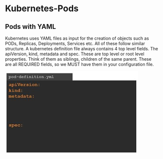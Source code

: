 # Kubernetes-Pods

## Pods with YAML

Kubernetes uses YAML files as input for the creation of objects such as PODs, Replicas, Deployments, Services etc. All of these follow similar structure. A kubernetes definition file always contains 4 top level fields. The apiVersion, kind, metadata and spec. These are top level or root level properties. Think of them as siblings, children of the same parent. These are all REQUIRED fields, so we MUST have them in your configuration file.

![alt text](Pod-01.JPG)
